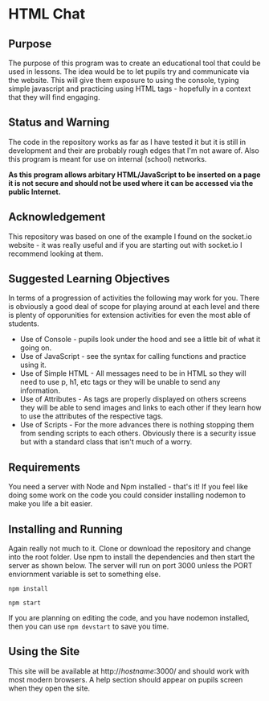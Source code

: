 # HTML Chat

## Purpose
The purpose of this program was to create an educational tool that could be used in lessons. The idea would be to let pupils try and communicate via the website. This will give them exposure to using the console, typing simple javascript and practicing using HTML tags - hopefully in a context that they will find engaging. 

## Status and Warning
The code in the repository works as far as I have tested it but it is still in development and their are probably rough edges that I'm not aware of. Also this program is meant for use on internal (school) networks.

__As this program allows arbitary HTML/JavaScript to be inserted on a page it is not secure and should not be used where it can be accessed via the public Internet.__

## Acknowledgement
This repository was based on one of the example I found on the socket.io website - it was really useful and if you are starting out with socket.io I recommend looking at them.

## Suggested Learning Objectives
In terms of a progression of activities the following may work for you. There is obviously a good deal of scope for playing around at each level and there is plenty of opporunities for extension activities for even the most able of students.

* Use of Console - pupils look under the hood and see a little bit of what it going on.
* Use of JavaScript - see the syntax for calling functions and practice using it.
* Use of Simple HTML - All messages need to be in HTML so they will need to use p, h1, etc tags or they will be unable to send any information.
* Use of Attributes - As tags are properly displayed on others screens they will be able to send images and links to each other if they learn how to use the attributes of the respective tags.
* Use of Scripts - For the more advances there is nothing stopping them from sending scripts to each others. Obviously there is a security issue but with a standard class that isn't much of a worry.

## Requirements
You need a server with Node and Npm installed - that's it! If you feel like doing some work on the code you could consider installing nodemon to make you life a bit easier.

## Installing and Running
Again really not much to it. Clone or download the repository and change into the root folder. Use npm to install the dependencies and then start the server as shown below. The server will run on port 3000 unless the PORT enviornment variable is set to something else.

```
npm install

npm start
```

If you are planning on editing the code, and you have nodemon installed, then you can use `npm devstart` to save you time.

## Using the Site
This site will be available at http://*hostname*:3000/ and should work with most modern browsers. A help section should appear on pupils screen when they open the site.
